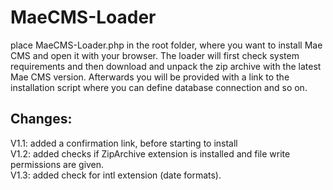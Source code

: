 # MaeCMS-Loader
place MaeCMS-Loader.php in the root folder, where you want to install Mae CMS and open it with your browser.
The loader will first check system requirements and then download and unpack the zip archive with the latest Mae CMS version.
Afterwards you will be provided with a link to the installation script where you can define database connection and so on.

## Changes:
V1.1: added a confirmation link, before starting to install  
V1.2: added checks if ZipArchive extension is installed and file write permissions are given.  
V1.3: added check for intl extension (date formats).  